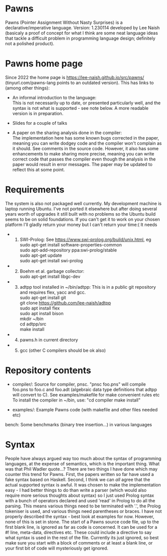 # Pawns

Pawns
(Pointer Assignment Without Nasty Surprises)
is a declarative/imperative language.
Version: 1.230114
developed by Lee Naish
(basicaly a proof of concept for what I think are some neat language
ideas that tackle a difficult problem in programming language design;
definitely not a polished product).

# Pawns home page
Since 2022 the home page is https://lee-naish.github.io/src/pawns/
(tinyurl.com/pawns-lang points to an outdated version).
This has links to (among other things):

- An informal introduction to the language:  
This is not necessarily up to date,
or presented particularly well, and the syntax is not what is supported -
see note below. A more readable version is in preparation.

- Slides for a couple of talks

- A paper on the sharing analysis done in the compiler:  
The implementation
here has some known bugs corrected in the paper, meaning you can write
dodgey code and the compiler won't complain as it should.  See comments
in the source code. However, it also has some enhancements to make sharing
more precise, meaning you can write correct code that passes the compiler
even though the analysis in the paper would result in error messages.
The paper may be updated to reflect this at some point.


# Requirements

The system is also not packaged well currently. My development machine
is laptop running Ubuntu. I've not ported it elsewhere but after doing
several years worth of upgrades it still built with no problems so the
Ubuntu build seems to be on solid foundations.  If you can't get it to
work on your chosen platform I'll gladly return your money but I can't
return your time:(
It needs

- 1) SWI-Prolog:
See https://www.swi-prolog.org/build/unix.html, eg  
sudo apt-get install software-properties-common  
sudo apt-add-repository ppa:swi-prolog/stable  
sudo apt-get update  
sudo apt-get install swi-prolog

- 2) Boehm et al. garbage collector:  
sudo apt-get install libgc-dev

- 3) adtpp tool installed in ~/bin/adtpp:
This is in a public git
repository and requires flex, yacc and gcc.  
sudo apt-get install git  
git clone https://github.com/lee-naish/adtpp  
sudo apt install flex  
sudo apt install bison  
mkdir ~/bin  
cd adtpp/src  
make install

- 4) pawns.h in current directory

- 5) gcc (other C compilers should be ok also)


# Repository contents

- compiler/:
Source for compiler, pnsc.
"pnsc foo.pns" will compile foo.pns to foo.c and foo.adt (algebraic data
type definitions that adtpp will convert to C). See examples/makefile
for make convenient rules etc
To install the compiler in ~/bin, use:
"cd compiler
make install"

- examples/:
Example Pawns code (with makefile and other files needed etc)

bench:
Some benchmarks (binary tree insertion...) in various languages


# Syntax

People have always argued way too much about the syntax of programming
languages, at the expense of semantics, which is the important thing.
What was that Phil Wadler quote...?  There are two things I have done
which may counter this trend for Pawns.  First, the papers written so far
have used a fake syntax based on Haskell.  Second, I think we can *all*
agree that the actual supported syntax is awful.  It was chosen to make
the implementation easy - I had better things to do than write a parser
(which would also require more serious thoughts about syntax) so I just
used Prolog syntax with a bunch of operators declared and used 'read'
in Prolog to do all the parsing.  This means various things need to be
terminated with '.', the Prolog tokeniser is used, and various things
need parentheses or braces.  I have not properly described the syntax -
best look at examples for now.  However, none of this is set in stone.
The start of a Pawns source code file, up to the first blank line,
is ignored as far as code is concerned.  It can be used for a #! line,
meta-data, directives etc.  These could include a directive to say what
syntax is used in the rest of the file.  Currently its just ignored,
so best make sure you start with a block of comments or at least a blank
line, or your first bit of code will mysteriously get ignored.

